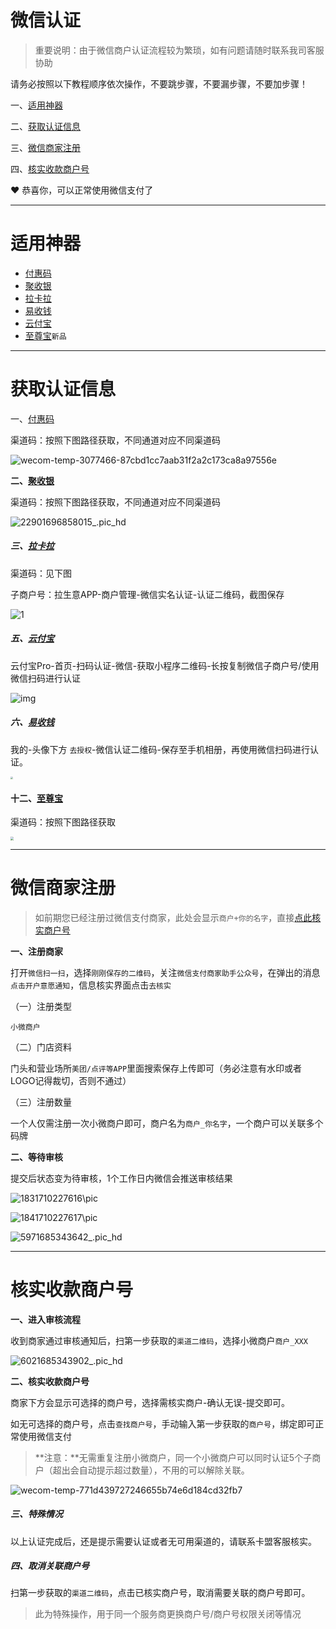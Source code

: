 # 微信认证

> 重要说明：由于微信商户认证流程较为繁琐，如有问题请随时联系我司客服协助

请务必按照以下教程顺序依次操作，不要跳步骤，不要漏步骤，不要加步骤！

一、[适用神器](#适用神器)

二、[获取认证信息](#获取认证信息)

三、[微信商家注册](#微信商家注册)

四、[核实收款商户号](#核实收款商户号)

:heart: 恭喜你，可以正常使用微信支付了

---

# 适用神器

- [付惠码](tool/fhm.md)
- [聚收银](tool/jsy.md)
- [拉卡拉](tool/lkl.md)
- [易收钱](tool/ysq.md)
- [云付宝](tool/yfb.md)
- [至尊宝](tool/zzb.md)`新品`

---

# 获取认证信息

一、[付惠码](tool/fhm.md)

渠道码：按照下图路径获取，不同通道对应不同渠道码

![wecom-temp-3077466-87cbd1cc7aab31f2a2c173ca8a97556e](https://cos.zjkmkj.com/media/2024/08/20/f5bd6ffb73ac80f32ddaed7ece0fb4b2-2.webp)

**二、[聚收银](tool/jsy.md)**

渠道码：按照下图路径获取，不同通道对应不同渠道码

![22901696858015_.pic_hd](https://cos.zjkmkj.com/media/2024/08/20/ad682f67541b963fb7328a7b8d03d8a8-2.webp)

##### 三、[拉卡拉](tool/lkl.md)

渠道码：见下图

子商户号：拉生意APP-商户管理-微信实名认证-认证二维码，截图保存

![1](https://cos.zjkmkj.com/media/2024/08/20/79242ec450d1495cf57c05261fe2ecd1-2.webp)

##### 五、[云付宝](tool/yfb.md)

云付宝Pro-首页-扫码认证-微信-获取小程序二维码-长按复制微信子商户号/使用微信扫码进行认证

![img](https://cos.zjkmkj.com/media/2024/08/20/d77fb288849a853190e2d856cfb7701b-2.webp)

##### 六、[易收钱](tool/ysq.md)

我的-头像下方 `去授权`-微信认证二维码-保存至手机相册，再使用微信扫码进行认证。

<img src="https://cos.zjkmkj.com/media/2024/08/20/a3d6c8762d7fd855c2c48914c8efe843-2.webp" style="zoom:28%;" />

#### 十二、[至尊宝](tool/zzb.md)

渠道码：按照下图路径获取

<img src="https://cos.zjkmkj.com/media/2024/08/20/b47d9dade07acad011110ada5a6a59d1-2.webp" style="zoom:33%;" />

---

# 微信商家注册

> 如前期您已经注册过微信支付商家，此处会显示`商户+你的名字`，直接[点此核实商户号](#核实收款商户号)

**一、注册商家**

打开`微信扫一扫`，选择`刚刚保存的二维码`，关注`微信支付商家助手公众号`，在弹出的消息`点击开户意愿通知`，信息核实界面点击`去核实`

（一）注册类型

`小微商户`

（二）门店资料

门头和营业场所`美团/点评等APP`里面搜索保存上传即可（务必注意有水印或者LOGO记得裁切，否则不通过）

（三）注册数量

一个人仅需注册一次小微商户即可，商户名为`商户_你名字`，一个商户可以关联多个码牌

**二、等待审核**

提交后状态变为待审核，1个工作日内微信会推送审核结果

![1831710227616\pic](../media/202403121513179.jpg)

![1841710227617\pic](../media/202403121514677.jpg)

![5971685343642_.pic_hd](https://cos.zjkmkj.com/media/2024/08/20/01638250c78b6f06bc3043ee876899ba-2.webp)


---

# 核实收款商户号

**一、进入审核流程**

收到商家通过审核通知后，扫第一步获取的`渠道二维码`，选择小微商户`商户_XXX`

![6021685343902_.pic_hd](https://cos.zjkmkj.com/media/2024/08/20/12c63648fb853d96f95f244c41760f49-2.webp)

**二、核实收款商户号**

商家下方会显示可选择的商户号，选择需核实商户-确认无误-提交即可。

如无可选择的商户号，点击`查找商户号`，手动输入第一步获取的`商户号`，绑定即可正常使用微信支付

> **注意：**无需重复注册小微商户，同一个小微商户可以同时认证5个子商户（超出会自动提示超过数量），不用的可以解除关联。

![wecom-temp-771d439727246655b74e6d184cd32fb7](https://cos.zjkmkj.com/media/2024/08/20/cac96be372cee0622c7ca5171db1eaa3-2.webp)

##### 三、特殊情况

以上认证完成后，还是提示需要认证或者无可用渠道的，请联系卡盟客服核实。

##### 四、取消关联商户号

扫第一步获取的`渠道二维码`，点击已核实商户号，取消需要关联的商户号即可。

> 此为特殊操作，用于同一个服务商更换商户号/商户号权限关闭等情况
